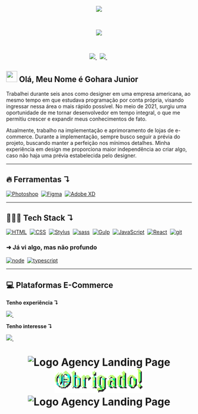 <!-- Gif Logo -->
<p align="center">
  <a href="">
    <img src="https://user-images.githubusercontent.com/57417305/87222610-74eeec00-c34b-11ea-9803-00736d9ac97a.gif">
  </a>
</p>
  &nbsp;
<!-- Gif Traço -->
<p align="center">
    <img src="https://user-images.githubusercontent.com/57417305/81239377-13bd3c00-8fdb-11ea-9567-30a27becb1bf.gif">
</p>

  &nbsp;
<p align="center">
  <!-- Badge - LinkedIn -->
  <a href="https://www.linkedin.com/in/goharajunior/">
    <img src="https://img.shields.io/badge/Gohara-0A66C2?logo=linkedin&logoColor=fff&style=flat&link=https://www.linkedin.com/in/goharajunior/">
  </a>
  &nbsp;
  <!-- Badge - Twitter -->
  <a href="https://twitter.com/goharadev">
    <img src="https://img.shields.io/badge/Twitter-1DA1F2?logo=twitter&logoColor=fff&style=flat&link=https://twitter.com/goharadev">
  </a>
   &nbsp;
</p>

<!-- Apresentação -->
## <img src="./icons-readme/hello.gif" width="30px" height="30px"> Olá, Meu Nome é Gohara Junior

<p>Trabalhei durante seis anos como designer em uma empresa americana, ao mesmo tempo em que estudava programação por conta própria, visando ingressar nessa área o mais rápido possível. No meio de 2021, surgiu uma oportunidade de me tornar desenvolvedor em tempo integral, o que me permitiu crescer e expandir meus conhecimentos de fato.</p>

<p>Atualmente, trabalho na implementação e aprimoramento de lojas de e-commerce. Durante a implementação, sempre busco seguir a prévia do projeto, buscando manter a perfeição nos mínimos detalhes. Minha experiência em design me proporciona maior independência ao criar algo, caso não haja uma prévia estabelecida pelo designer.</p>

---

## 🔥 <strong>Ferramentas ↴</strong>
<a href="#"><img alt="Photoshop" src="https://img.shields.io/badge/Adobe%20Photoshop-31A8FF?logo=adobephotoshop&logoColor=fff&style=flat"></a>&nbsp;
<a href="#"><img alt="Figma" src="https://img.shields.io/badge/Figma-F24E1E?logo=figma&logoColor=fff&style=flat"></a>&nbsp;
<a href="#"><img alt="Adobe XD" src="https://img.shields.io/badge/Adobe%20XD-FF61F6?logo=adobexd&logoColor=fff&style=flat"></a>&nbsp;

---
## 👨🏼‍💻 <strong>Tech Stack ↴</strong>

<p align="left">
  <a href="#"><img alt="HTML" src="https://img.shields.io/badge/HTML5-E34F26?logo=html5&logoColor=fff&style=flat"></a>&nbsp;
  <a href="#"><img alt="CSS" src="https://img.shields.io/badge/CSS3-1572B6?logo=css3&logoColor=fff&style=flat"></a>&nbsp;
  <a href="#"><img alt="Stylus" src="https://img.shields.io/badge/Stylus-333?logo=stylus&logoColor=fff&style=flat"></a>&nbsp;
  <a href="#"><img alt="sass" src="https://img.shields.io/badge/Sass-hotpink.svg?logo=SASS&logoColor=white"></a>&nbsp;
  <a href="#"><img alt="Gulp" src="https://img.shields.io/badge/gulp-CF4647?logo=gulp&logoColor=fff&style=flat"></a>&nbsp;
  <a href="#"><img alt="JavaScript" src="https://img.shields.io/badge/JavaScript-F7DF1E.svg?logo=javascript&logoColor=black"></a>&nbsp;
  <a href="#"><img alt="React" src="https://img.shields.io/badge/React-20232a.svg?logo=react&logoColor=%2361DAFB"></a>&nbsp;
  <a href="#"><img alt="git" src="https://img.shields.io/badge/Git-F05033.svg?logo=git&logoColor=white"></a>&nbsp;
</p>

### ➜ Já vi algo, mas não profundo
<a href="#"><img alt="node" src="https://img.shields.io/badge/Node.js-393?logo=nodedotjs&logoColor=fff&style=flat"></a>&nbsp;
<a href="#"><img alt="typescript" src="https://img.shields.io/badge/TypeScript-3178C6?logo=typescript&logoColor=fff&style=flat"></a>&nbsp;

---
## 💻 <strong>Plataformas E-Commerce</strong>
  
**Tenho experiência ↴**
<p align="left">
  <!-- TRAY Icon -->
    <a href="https://www.tray.com.br/" target="_blank">
    <img src="./icons-readme/tray.png">&nbsp;
  </a>
</p>

**Tenho interesse ↴**
<p align="left">
  <!-- VTEX Icon -->
  <a href="https://vtex.com/" target="_blank">
    <img src="https://img.shields.io/badge/VTEX-ED125F?logo=vtex&logoColor=fff&style=flat)">&nbsp;
  </a>
</p>

<h1 align="center">
    <img width="200px" alt="Logo Agency Landing Page" src="https://user-images.githubusercontent.com/57417305/89026559-5010e780-d2ff-11ea-93e5-9731085ab2b1.gif" />
    <img alt="Logo Agency Landing Page" src="./icons-readme/thanks.png" />
    <img width="200px" alt="Logo Agency Landing Page" src="https://user-images.githubusercontent.com/57417305/89027087-42a82d00-d300-11ea-8396-9c567ef2266a.gif" />
</h1>
